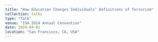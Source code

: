 ```yaml
---
title: "How Education Changes Individuals’ Definitions of Terrorism"
collection: talks
type: "Talk"
venue: "ISA 2024 Annual Convention"
date: 2024-04-01
location: "San Francisco, CA, USA"
---
```


